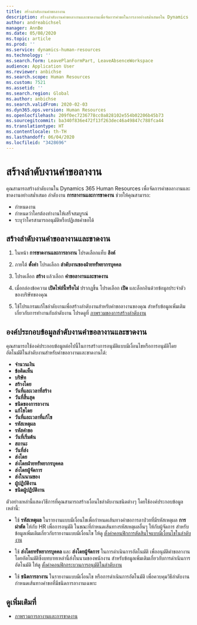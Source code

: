 ```yaml
---
title: สร้างลำดับงานคำขอลางาน
description: สร้างลำดับงานคำขอลางานและขาดงานเพื่อจัดการคำขอในการลาอย่างสม่ำเสมอใน Dynamics 365 Human Resources
author: andreabichsel
manager: AnnBe
ms.date: 05/08/2020
ms.topic: article
ms.prod: ''
ms.service: dynamics-human-resources
ms.technology: ''
ms.search.form: LeavePlanFormPart, LeaveAbsenceWorkspace
audience: Application User
ms.reviewer: anbichse
ms.search.scope: Human Resources
ms.custom: 7521
ms.assetid: ''
ms.search.region: Global
ms.author: anbichse
ms.search.validFrom: 2020-02-03
ms.dyn365.ops.version: Human Resources
ms.openlocfilehash: 209f0ec7236778cc0a828102e554b02206b45b73
ms.sourcegitcommit: ba340f836e472f13f263dec46a49847c788fca44
ms.translationtype: HT
ms.contentlocale: th-TH
ms.lasthandoff: 06/04/2020
ms.locfileid: "3428696"
---
```

# <a name="create-a-leave-request-workflow"></a>สร้างลำดับงานคำขอลางาน

คุณสามารถสร้างลำดับงานใน Dynamics 365 Human Resources เพื่อจัดการคำขอลางานและขาดงานอย่างสม่ำเสมอ ลำดับงาน **การลางานและการขาดงาน** ช่วยให้คุณสามารถ:

- กำหนดงาน
- กำหนดว่าใครต้องทำงานให้เสร็จสมบูรณ์
- ระบุว่าใครสามารถอนุมัติหรือปฏิเสธคำขอได้

## <a name="create-a-leave-and-absence-request-workflow"></a>สร้างลำดับงานคำขอลางานและขาดงาน

1. ในหน้า **การขาดงานและการลางาน** โปรดเลือกแท็บ **ลิงค์**

2. ภายใต้ **ตั้งค่า** โปรดเลือก **ลำดับงานของฝ่ายทรัพยากรบุคคล**

3. โปรดเลือก **สร้าง** แล้วเลือก **คำขอลางานและขาดงาน** 

4. เมื่อกล่องข้อความ **เปิดไฟล์นี้หรือไม่** ปรากฏขึ้น โปรดเลือก **เปิด** และล็อกอินด้วยข้อมูลประจำตัวของบริษัทของคุณ

5. ใช้โปรแกรมแก้ไขลำดับงานเพื่อสร้างลำดับงานสำหรับคำขอลางานของคุณ สำหรับข้อมูลเพิ่มเติมเกี่ยวกับการทำงานกับลำดับงาน โปรดดูที่ [ภาพรวมของการสร้างลำดับงาน](https://docs.microsoft.com/dynamics365/fin-ops-core/fin-ops/organization-administration/create-workflow?toc=/dynamics365/commerce/toc.json.)

## <a name="leave-and-absence-request-workflow-data-elements"></a>องค์ประกอบข้อมูลลำดับงานคำขอลางานและขาดงาน

คุณสามารถใช้องค์ประกอบข้อมูลต่อไปนี้ในการสร้างการอนุมัติแบบมีเงื่อนไขหรือการอนุมัติโดยอัตโนมัติในลำดับงานสำหรับคำขอลางานและขาดงานได้:

- **จำนวนเงิน**
- **ข้อคิดเห็น**
- **บริษัท**
- **สร้างโดย**
- **วันที่และเวลาที่สร้าง**
- **วันที่สิ้นสุด**
- **ชนิดของการลางาน**
- **แก้ไขโดย**
- **วันที่และเวลาที่แก้ไข**
- **รหัสเหตุผล**
- **รหัสคำขอ**
- **วันที่เริ่มต้น**
- **สถานะ** 
- **วันที่ส่ง**
- **ส่งโดย**
- **ส่งโดยฝ่ายทรัพยากรบุคคล**
- **ส่งโดยผู้จัดการ**
- **ส่งในนามของ**
- **ผู้ปฏิบัติงาน**
- **ชนิดผู้ปฏิบัติงาน**

ตัวอย่างเหล่านี้แสดงวิธีการที่คุณสามารถสร้างเงื่อนไขลำดับงานชนิดต่างๆ โดยใช้องค์ประกอบข้อมูลเหล่านี้:

- ใช้ **รหัสเหตุผล** ในรายงานแบบมีเงื่อนไขเพื่อกำหนดเส้นทางคำขอการลาป่วยที่มีรหัสเหตุผล **การผ่าตัด** ให้กับ HR เพื่อการอนุมัติ ในขณะที่กำหนดเส้นทางรหัสเหตุผลอื่นๆ ให้กับผู้จัดการ สำหรับข้อมูลเพิ่มเติมเกี่ยวกับรายงานแบบมีเงื่อนไข ให้ดู [ตั้งค่าคอนฟิกการตัดสินใจแบบมีเงื่อนไขในลำดับงาน](https://docs.microsoft.com/dynamics365/fin-ops-core/fin-ops/organization-administration/configure-conditional-decision-workflow) 

- ใช้ **ส่งโดยทรัพยากรบุคคล** และ **ส่งโดยผู้จัดการ** ในการดำเนินการอัตโนมัติ เพื่ออนุมัติคำขอลางานโดยอัตโนมัติซึ่งบทบาทเหล่านี้ส่งในนามของพนักงาน สำหรับข้อมูลเพิ่มเติมเกี่ยวกับการดำเนินการอัตโนมัติ ให้ดู [ตั้งค่าคอนฟิกกระบวนการอนุมัติในลำดับงาน](https://docs.microsoft.com/dynamics365/fin-ops-core/fin-ops/organization-administration/configure-approval-process-workflow)

- ใช้ **ชนิดการลางาน** ในรายงานแบบมีเงื่อนไข หรือการดำเนินการอัตโนมัติ เพื่อควบคุมวิธีลำดับงานกำหนดเส้นทางคำขอที่มีชนิดการลางานเฉพาะ

## <a name="see-also"></a>ดูเพิ่มเติมที่

- [ภาพรวมการลางานและการขาดงาน](hr-leave-and-absence-overview.md)
